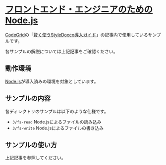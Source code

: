 # [フロントエンド・エンジニアのためのNode.js](https://app.codegrid.net/series/2014-nodejs)

[CodeGrid](http://www.codegrid.net/)の「[賢く使うStyleDocco導入ガイド](https://app.codegrid.net/series/2014-nodejs)」の記事内で使用しているサンプルです。

各サンプルの解説については上記記事をご確認ください。

## 動作環境

[Node.js](http://nodejs.org/)が導入済みの環境を対象としています。

## サンプルの内容

各ディレクトリのサンプルは以下のような仕様です。

- `3/fs-read` Node.jsによるファイルの読み込み
- `3/fs-write` Node.jsによるファイルの書き込み

## サンプルの使い方

上記記事を参照してください。